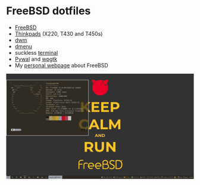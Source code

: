 # FreeBSD dotfiles

- [FreeBSD](https://www.freebsd.org)
- [Thinkpads](https://www.reddit.com/r/thinkpad/) (X220, T430 and T450s)
- [dwm](https://dwm.suckless.org/)
- [dmenu](https://tools.suckless.org/dmenu/)
- suckless [terminal](https://st.suckless.org/)
- [Pywal](https://github.com/dylanaraps/pywal) and [wpgtk](https://github.com/BigfootN/wpgtk)
- My [personal webpage](https://fuzzbox999.pagesperso-orange.fr/) about FreeBSD


![Screenie](https://raw.githubusercontent.com/Fuzzbox999/freebsd-dotfiles/master/Images/Screenshots/keepcalm.png)
